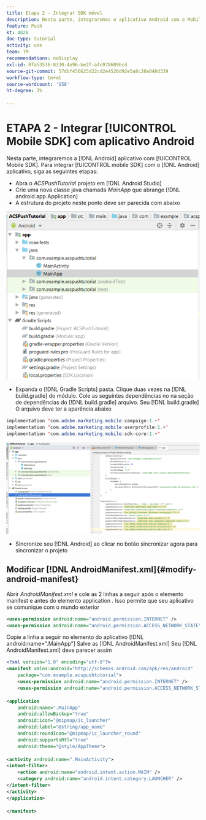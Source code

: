 ```yaml
---
title: Etapa 2 — Integrar SDK móvel
description: Nesta parte, integraremos o aplicativo Android com o Mobile SDK. Para integrar o SDK móvel ao aplicativo Android
feature: Push
kt: 4826
doc-type: tutorial
activity: use
team: TM
recommendations: noDisplay
exl-id: 0fa53536-8330-4e96-be2f-afc078609bcd
source-git-commit: 57dbf456625d22cd2e4526d92e5a8c20a048d339
workflow-type: tm+mt
source-wordcount: '158'
ht-degree: 3%

---
```


# ETAPA 2 - Integrar [!UICONTROL Mobile SDK] com aplicativo Android

Nesta parte, integraremos a [!DNL Android] aplicativo com [!UICONTROL Mobile SDK]. Para integrar [!UICONTROL mobile SDK] com o [!DNL Android] aplicativo, siga as seguintes etapas:

* Abra o *ACSPushTutorial* projeto em [!DNL Android Studio]
* Crie uma nova classe java chamada *MainApp* que abrange [!DNL android.app.Application]
* A estrutura do projeto neste ponto deve ser parecida com abaixo

![aplicativo principal](assets/android-main-app.PNG)

* Expanda o [!DNL Gradle Scripts] pasta. Clique duas vezes na [!DNL build.gradle] do módulo. Cole as seguintes dependências no na seção de dependências do [!DNL build.gradle] arquivo. Seu [!DNL build.gradle] O arquivo deve ter a aparência abaixo

<!--
Removed `{.line-numbers}` below
-->

```java
implementation 'com.adobe.marketing.mobile:campaign:1.+'
implementation 'com.adobe.marketing.mobile:userprofile:1.+'
implementation 'com.adobe.marketing.mobile:sdk-core:1.+'
```

![gradle de módulo](assets/module-build-gradle.PNG)

* Sincronize seu [!DNL Android] ao clicar no botão sincronizar agora para sincronizar o projeto

## Modificar [!DNL AndroidManifest.xml]{#modify-android-manifest}

Abrir *AndroidManifest.xml* e cole as 2 linhas a seguir após o elemento manifest e antes do elemento application . Isso permite que seu aplicativo se comunique com o mundo exterior

<!--
Removed `{.line-numbers}` below
-->

```xml
<uses-permission android:name="android.permission.INTERNET" />
<uses-permission android:name="android.permission.ACCESS_NETWORK_STATE" />
```

Copie a linha a seguir no elemento do aplicativo
[!DNL android:name=".MainApp"]
Salve as [!DNL AndroidManifest.xml]
Seu [!DNL AndroidManifest.xml] deve parecer assim

<!--
Removed `{.line-numbers}` below
-->

```xml
<?xml version="1.0" encoding="utf-8"?>
<manifest xmlns:android="http://schemas.android.com/apk/res/android"
    package="com.example.acspushtutorial">
    <uses-permission android:name="android.permission.INTERNET" />
    <uses-permission android:name="android.permission.ACCESS_NETWORK_STATE" />

<application
    android:name=".MainApp"
    android:allowBackup="true"
    android:icon="@mipmap/ic_launcher"
    android:label="@string/app_name"
    android:roundIcon="@mipmap/ic_launcher_round"
    android:supportsRtl="true"
    android:theme="@style/AppTheme">

<activity android:name=".MainActivity">
<intent-filter>
    <action android:name="android.intent.action.MAIN" />
    <category android:name="android.intent.category.LAUNCHER" />
</intent-filter>
</activity>
</application>

</manifest>
```
